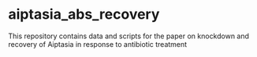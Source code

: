 # aiptasia_abs_recovery
This repository contains data and scripts for the paper on knockdown and recovery of Aiptasia in response to antibiotic treatment
